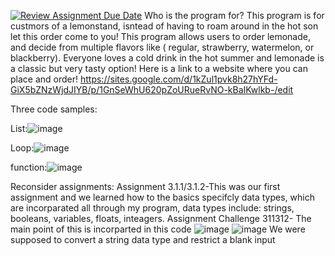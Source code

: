 [![Review Assignment Due Date](https://classroom.github.com/assets/deadline-readme-button-22041afd0340ce965d47ae6ef1cefeee28c7c493a6346c4f15d667ab976d596c.svg)](https://classroom.github.com/a/Y49tTL6w)
Who is the program for?
This program is for custmors of a lemonstand, isntead of having to roam around in the hot son let this order come to you!
This program allows users to order lemonade, and decide from multiple flavors like ( regular, strawberry, watermelon, or blackberry). Everyone loves a cold drink in the hot summer and lemonade is a classic but very tasty option!
Here is a link to a website where you can place and order!
https://sites.google.com/d/1kZul1pvk8h27hYFd-GiX5bZNzWjdJIYB/p/1GnSeWhU620pZoURueRvNO-kBaIKwlkb-/edit

Three code samples:

List:![image](https://github.com/user-attachments/assets/11a47f04-1b35-49f2-8487-e3bfc15938ae)

Loop:![image](https://github.com/user-attachments/assets/4d744746-5e03-4f35-a2c6-85f8ea5f8937)

function:![image](https://github.com/user-attachments/assets/6f873a30-136e-4a5b-86c9-92bf7065cbef)


Reconsider assignments:
Assignment
3.1.1/3.1.2-This was our first assignment and we learned how to the basics specifcly data types, which are incorparated all through my program, data types include: strings, booleans, variables, floats, inteagers.
Assignment
Challenge 311312- The main point of this is incorparted in this code ![image](https://github.com/user-attachments/assets/a89e851d-b635-4739-b392-1655422ff32a)
![image](https://github.com/user-attachments/assets/4b1d9238-ccbd-4472-b484-9d4dae0b884a) We were supposed to convert a string data type and restrict a blank input 




